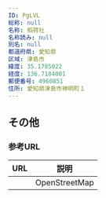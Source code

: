 ```yaml
---
ID: PgLVL
総称: null
名称: 稻荷社
名称読み: null
別名: null
都道府県: 愛知県
区域: 津島市
緯度: 35.1785022
経度: 136.7184001
郵便番号: 4960851
住所: 愛知県津島市神明町１
---
```


## その他

### 参考URL

| URL | 説明          |
| --- | ------------- |
|     | OpenStreetMap |

